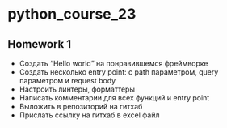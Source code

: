# python_course_23

## Homework 1

+ Создать “Hello world” на понравившемся фреймворке
+ Создать несколько entry point: с path параметром, query параметром и request body
+ Настроить линтеры, форматтеры
+ Написать комментарии для всех функций и entry point
+ Выложить в репозиторий на гитхаб
+ Прислать ссылку на гитхаб в excel файл
